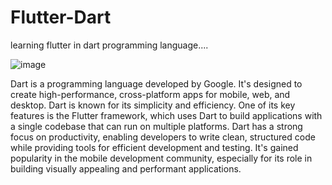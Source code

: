 # Flutter-Dart
learning flutter in dart programming language....

![image](https://github.com/SamarpanKc/Flutter-Dart/assets/110466655/97fe75a9-264c-4a8d-bce9-e7992a4ab0d8)

Dart is a programming language developed by Google. 
It's designed to create high-performance, cross-platform apps for mobile, web, and desktop. Dart is known for its simplicity and efficiency. 
One of its key features is the Flutter framework, which uses Dart to build applications with a single codebase that can run on multiple platforms. 
Dart has a strong focus on productivity, enabling developers to write clean, structured code while providing tools for efficient development and testing. 
It's gained popularity in the mobile development community, especially for its role in building visually appealing and performant applications.
